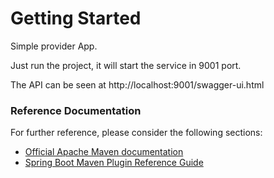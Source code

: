 # Getting Started

Simple provider App.

Just run the project, it will start the service in 9001 port.

The API can be seen at
http://localhost:9001/swagger-ui.html

### Reference Documentation
For further reference, please consider the following sections:

* [Official Apache Maven documentation](https://maven.apache.org/guides/index.html)
* [Spring Boot Maven Plugin Reference Guide](https://docs.spring.io/spring-boot/docs/2.2.5.RELEASE/maven-plugin/)

